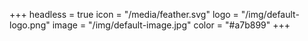 +++
headless = true
icon = "/media/feather.svg"
logo = "/img/default-logo.png"
image = "/img/default-image.jpg"
color = "#a7b899"
+++
